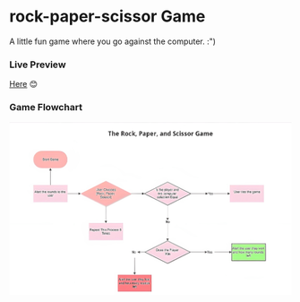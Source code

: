 # rock-paper-scissor Game
A little fun game where you go against the computer. :")

### Live Preview
[Here](https://mohamedck.github.io/rock-paper-scissor/) 😊


### Game Flowchart
![A Flowchart of the game](./assets/game_diagram.png)
